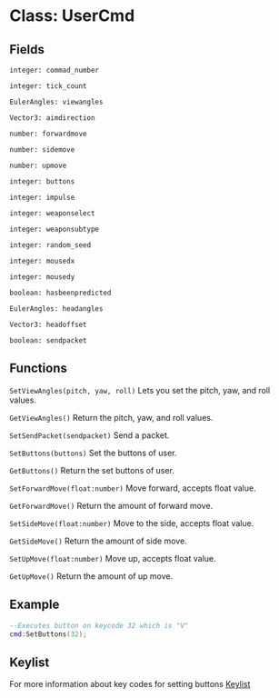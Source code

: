 # Class: UserCmd


## Fields
```integer: commad_number```

```integer: tick_count```

```EulerAngles: viewangles```

```Vector3: aimdirection```

```number: forwardmove```

```number: sidemove```

```number: upmove```

```integer: buttons```

```integer: impulse```

```integer: weaponselect```

```integer: weaponsubtype```

```integer: random_seed```

```integer: mousedx```

```integer: mousedy```

```boolean: hasbeenpredicted```

```EulerAngles: headangles```

```Vector3: headoffset```

```boolean: sendpacket```


## Functions
```SetViewAngles(pitch, yaw, roll)``` Lets you set the pitch, yaw, and roll values.

```GetViewAngles()``` Return the pitch, yaw, and roll values.

```SetSendPacket(sendpacket)``` Send a packet.

```SetButtons(buttons)``` Set the buttons of user.

```GetButtons()``` Return the set buttons of user.

```SetForwardMove(float:number)``` Move forward, accepts float value.

```GetForwardMove()``` Return the amount of forward move.

```SetSideMove(float:number)``` Move to the side, accepts float value.

```GetSideMove()``` Return the amount of side move.

```SetUpMove(float:number)``` Move up, accepts float value.

```GetUpMove()``` Return the amount of up move.


## Example
```lua
--Executes button on keycode 32 which is "V"
cmd:SetButtons(32);
```

## Keylist
For more information about key codes for setting buttons
[Keylist](keylist.md)





